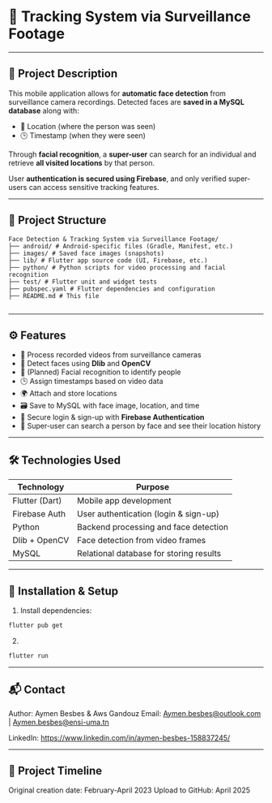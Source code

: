 # 📱 Tracking System via Surveillance Footage

---

## 📝 Project Description

This mobile application allows for **automatic face detection** from surveillance camera recordings. Detected faces are **saved in a MySQL database** along with:

- 📍 Location (where the person was seen)
- 🕒 Timestamp (when they were seen)

Through **facial recognition**, a **super-user** can search for an individual and retrieve **all visited locations** by that person.

User **authentication is secured using Firebase**, and only verified super-users can access sensitive tracking features.

---

## 📂 Project Structure
```plaintext
Face Detection & Tracking System via Surveillance Footage/
├── android/ # Android-specific files (Gradle, Manifest, etc.)
├── images/ # Saved face images (snapshots)
├── lib/ # Flutter app source code (UI, Firebase, etc.)
├── python/ # Python scripts for video processing and facial recognition
├── test/ # Flutter unit and widget tests
├── pubspec.yaml # Flutter dependencies and configuration
├── README.md # This file


```
---

## ⚙️ Features

- 🎥 Process recorded videos from surveillance cameras
- 🤖 Detect faces using **Dlib** and **OpenCV**
- 🧠 (Planned) Facial recognition to identify people
- 🕒 Assign timestamps based on video data
- 🌍 Attach and store locations
- 🗃️ Save to MySQL with face image, location, and time
- 🔐 Secure login & sign-up with **Firebase Authentication**
- 🔎 Super-user can search a person by face and see their location history

---

## 🛠️ Technologies Used

| Technology         | Purpose                                   |
|--------------------|--------------------------------------------|
| Flutter (Dart)      | Mobile app development                    |
| Firebase Auth       | User authentication (login & sign-up)     |
| Python              | Backend processing and face detection     |
| Dlib + OpenCV       | Face detection from video frames          |
| MySQL               | Relational database for storing results   |

---

## 🚀 Installation & Setup

1. Install dependencies:
```bash
flutter pub get
```
2.
```bash
flutter run
```
---


## 📬 Contact
Author: Aymen Besbes & Aws Gandouz Email: Aymen.besbes@outlook.com | Aymen.besbes@ensi-uma.tn

LinkedIn: https://www.linkedin.com/in/aymen-besbes-158837245/

---

## 📅 Project Timeline
Original creation date: February-April 2023
Upload to GitHub: April 2025

